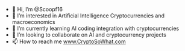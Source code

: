 - 👋 Hi, I’m @Scoopf16
- 👀 I’m interested in Artificial Intelligence Cryptocurrencies and macroeconomics
- 🌱 I’m currently learning AI coding integration with cryptocurrencies
- 💞️ I’m looking to collaborate on AI and cryptocurrency projects
- 📫 How to reach me www.CryptoSoWhat.com

<!---
Scoopf16/Scoopf16 is a ✨ special ✨ repository because its `README.md` (this file) appears on your GitHub profile.
You can click the Preview link to take a look at your changes.
--->

